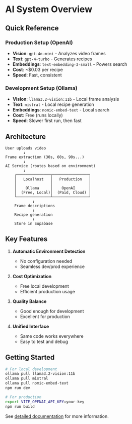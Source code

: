 # AI System Overview

## Quick Reference

### Production Setup (OpenAI)
- **Vision**: `gpt-4o-mini` - Analyzes video frames
- **Text**: `gpt-4-turbo` - Generates recipes  
- **Embeddings**: `text-embedding-3-small` - Powers search
- **Cost**: ~$0.03 per recipe
- **Speed**: Fast, consistent

### Development Setup (Ollama)
- **Vision**: `llama3.2-vision:11b` - Local frame analysis
- **Text**: `mistral` - Local recipe generation
- **Embeddings**: `nomic-embed-text` - Local search
- **Cost**: Free (runs locally)
- **Speed**: Slower first run, then fast

## Architecture

```
User uploads video
        ↓
Frame extraction (30s, 60s, 90s...)
        ↓
AI Service (routes based on environment)
        ↓
    ┌───────────────┬────────────────┐
    │   Localhost   │   Production   │
    │               │                │
    │    Ollama     │    OpenAI      │
    │  (Free, Local)│  (Paid, Cloud) │
    └───────────────┴────────────────┘
            ↓
    Frame descriptions
            ↓
    Recipe generation
            ↓
    Store in Supabase
```

## Key Features

1. **Automatic Environment Detection**
   - No configuration needed
   - Seamless dev/prod experience

2. **Cost Optimization**
   - Free local development
   - Efficient production usage

3. **Quality Balance**
   - Good enough for development
   - Excellent for production

4. **Unified Interface**
   - Same code works everywhere
   - Easy to test and debug

## Getting Started

```bash
# For local development
ollama pull llama3.2-vision:11b
ollama pull mistral
ollama pull nomic-embed-text
npm run dev

# For production
export VITE_OPENAI_API_KEY=your-key
npm run build
```

See [detailed documentation](./ai/) for more information.